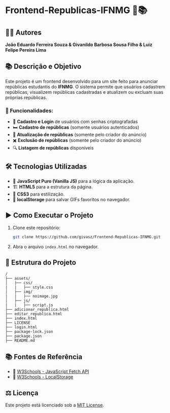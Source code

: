 # Frontend-Republicas-IFNMG 🏡📚

## 👨‍🎓 Autores
**João Eduardo Ferreira Souza & Givanildo Barbosa Sousa Filho & Luiz Felipe Pereira Lima**

## 📚 Descrição e Objetivo
Este projeto é um frontend desenvolvido para um site feito para anunciar repúblicas estudantis do **IFNMG**. O sistema permite que usuários cadastrem repúblicas, visualizem repúblicas cadastradas e atualizem ou excluam suas próprias repúblicas.

### 🚀 Funcionalidades:
- 👤 **Cadastro e Login** de usuários com senhas criptografadas
- 🛏️ **Cadastro de repúblicas** (somente usuários autenticados)
- 🔁 **Atualização de repúblicas** (somente pelo criador do anúncio)
- ✖️ **Exclusão de repúblicas** (somente pelo criador do anúncio)
- 🔍 **Listagem de repúblicas** disponíveis

## 🛠️ Tecnologias Utilizadas
- 📝 **JavaScript Puro (Vanilla JS)** para a lógica da aplicação.
- 🏗️ **HTML5** para a estrutura da página.
- 🎨 **CSS3** para estilização.
- 💾 **localStorage** para salvar GIFs favoritos no navegador.

## ▶️ Como Executar o Projeto
1. Clone este repositório:
   ```bash
   git clone https://github.com/givasz/Frontend-Republicas-IFNMG.git
   ```
2. Abra o arquivo `index.html` no navegador.

## 💚 Estrutura do Projeto
```
/
├── assets/
│   ├── css/
|   |   ├── style.css
│   ├── img/
|   |   ├── noimage.jpg
│   ├── js/
|   |   ├── script.js
├── adicionar_republica.html
├── editar_republica.html
├── index.html
├── LICENSE
├── login.html
├── package-lock.json
├── package.json
├── README.md
```

## 📚 Fontes de Referência
- 🏫 [W3Schools - JavaScript Fetch API](https://www.w3schools.com/js/js_api_fetch.asp)
- 🏫 [W3Schools - LocalStorage](https://www.w3schools.com/jsref/prop_win_localstorage.asp)

## ⚖️ Licença
Este projeto está licenciado sob a [MIT License](LICENSE).
